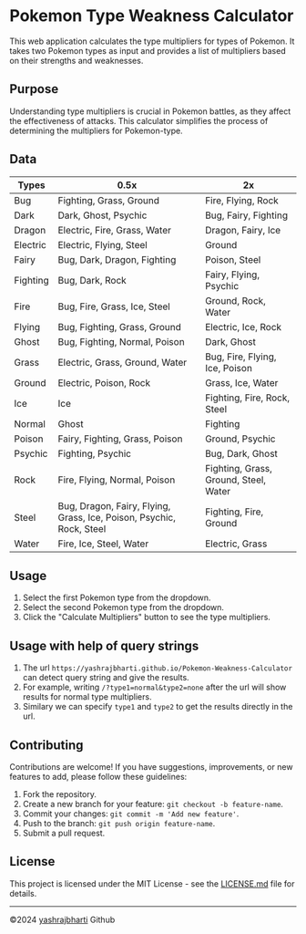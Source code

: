 # Pokemon Type Weakness Calculator

This web application calculates the type multipliers for types of Pokemon. It takes two Pokemon types as input and provides a list of multipliers based on their strengths and weaknesses.

## Purpose

Understanding type multipliers is crucial in Pokemon battles, as they affect the effectiveness of attacks. This calculator simplifies the process of determining the multipliers for Pokemon-type.

## Data

| Types    | 0.5x                                                                 | 2x                                    |
| -------- | -------------------------------------------------------------------- | ------------------------------------- |
| Bug      | Fighting, Grass, Ground                                              | Fire, Flying, Rock                    |
| Dark     | Dark, Ghost, Psychic                                                 | Bug, Fairy, Fighting                  |
| Dragon   | Electric, Fire, Grass, Water                                         | Dragon, Fairy, Ice                    |
| Electric | Electric, Flying, Steel                                              | Ground                                |
| Fairy    | Bug, Dark, Dragon, Fighting                                          | Poison, Steel                         |
| Fighting | Bug, Dark, Rock                                                      | Fairy, Flying, Psychic                |
| Fire     | Bug, Fire, Grass, Ice, Steel                                         | Ground, Rock, Water                   |
| Flying   | Bug, Fighting, Grass, Ground                                         | Electric, Ice, Rock                   |
| Ghost    | Bug, Fighting, Normal, Poison                                        | Dark, Ghost                           |
| Grass    | Electric, Grass, Ground, Water                                       | Bug, Fire, Flying, Ice, Poison        |
| Ground   | Electric, Poison, Rock                                               | Grass, Ice, Water                     |
| Ice      | Ice                                                                  | Fighting, Fire, Rock, Steel           |
| Normal   | Ghost                                                                | Fighting                              |
| Poison   | Fairy, Fighting, Grass, Poison                                       | Ground, Psychic                       |
| Psychic  | Fighting, Psychic                                                    | Bug, Dark, Ghost                      |
| Rock     | Fire, Flying, Normal, Poison                                         | Fighting, Grass, Ground, Steel, Water |
| Steel    | Bug, Dragon, Fairy, Flying, Grass, Ice, Poison, Psychic, Rock, Steel | Fighting, Fire, Ground                |
| Water    | Fire, Ice, Steel, Water                                              | Electric, Grass                       |

## Usage

1. Select the first Pokemon type from the dropdown.
2. Select the second Pokemon type from the dropdown.
3. Click the "Calculate Multipliers" button to see the type multipliers.

## Usage with help of query strings

1. The url `https://yashrajbharti.github.io/Pokemon-Weakness-Calculator` can detect query string and give the results.
2. For example, writing `/?type1=normal&type2=none` after the url will show results for normal type multipliers.
3. Similary we can specify `type1` and `type2` to get the results directly in the url.

## Contributing

Contributions are welcome! If you have suggestions, improvements, or new features to add, please follow these guidelines:

1. Fork the repository.
2. Create a new branch for your feature: `git checkout -b feature-name`.
3. Commit your changes: `git commit -m 'Add new feature'`.
4. Push to the branch: `git push origin feature-name`.
5. Submit a pull request.

## License

This project is licensed under the MIT License - see the [LICENSE.md](https://github.com/yashrajbharti/Pokemon-Weakness-Calculator/blob/main/LICENSE) file for details.

---

©2024 [yashrajbharti](https://github.com/yashrajbharti) Github
